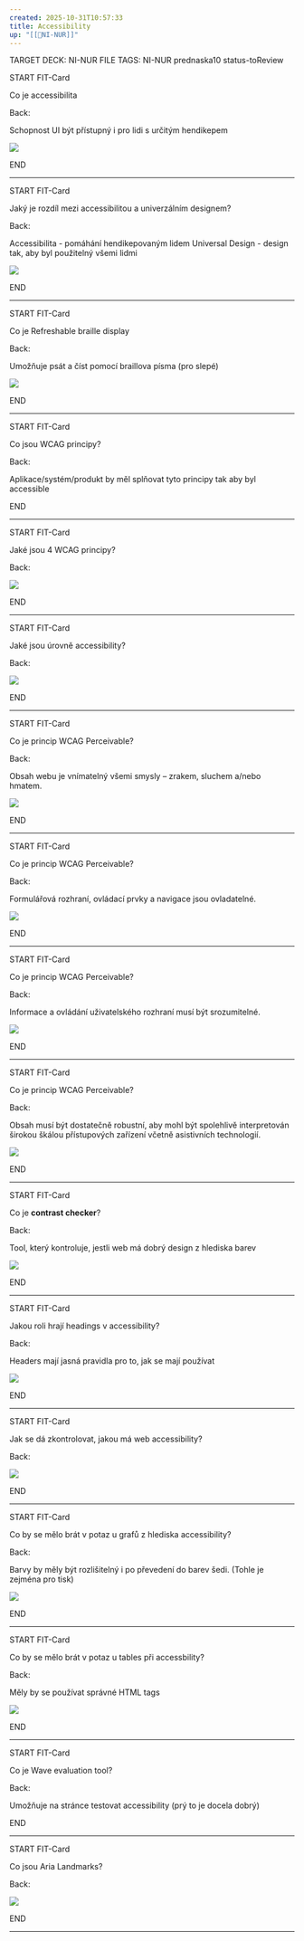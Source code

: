 ```yaml
---
created: 2025-10-31T10:57:33
title: Accessibility
up: "[[📖NI-NUR]]"
---
```


TARGET DECK: NI-NUR
FILE TAGS: NI-NUR prednaska10 status-toReview


START
FIT-Card

Co je accessibilita

Back:

Schopnost UI být přístupný i pro lidi s určitým hendikepem

![](../../Assets/Pasted%20image%2020251031111345.png)

END

---


START
FIT-Card

Jaký je rozdíl mezi accessibilitou a univerzálním designem?

Back:

Accessibilita - pomáhání hendikepovaným lidem
Universal Design - design tak, aby byl použitelný všemi lidmi

![](../../Assets/Pasted%20image%2020251031111405.png)

END

---


START
FIT-Card

Co je Refreshable braille display

Back:

Umožňuje psát a číst pomocí braillova písma (pro slepé)

![](../../Assets/Pasted%20image%2020251031112320.png)

END

---


START
FIT-Card

Co jsou WCAG principy?

Back:

Aplikace/systém/produkt by měl splňovat tyto principy tak aby byl accessible

END

---


START
FIT-Card

Jaké jsou 4 WCAG principy?

Back:

![](../../Assets/Pasted%20image%2020251031112352.png)

END

---


START
FIT-Card

Jaké jsou úrovně accessibility?

Back:

![](../../Assets/Pasted%20image%2020251031112453.png)

END

---


START
FIT-Card

Co je princip WCAG Perceivable?

Back:

Obsah webu je vnímatelný všemi smysly – zrakem, sluchem a/nebo hmatem.

![](../../Assets/Pasted%20image%2020251031112909.png)

END

---

START
FIT-Card

Co je princip WCAG Perceivable?

Back:

Formulářová rozhraní, ovládací prvky a navigace jsou ovladatelné.

![](../../Assets/Pasted%20image%2020251031112915.png)

END

---

START
FIT-Card

Co je princip WCAG Perceivable?

Back:

Informace a ovládání uživatelského rozhraní musí být srozumitelné.

![](../../Assets/Pasted%20image%2020251031112924.png)

END

---

START
FIT-Card

Co je princip WCAG Perceivable?

Back:

Obsah musí být dostatečně robustní, aby mohl být spolehlivě interpretován širokou škálou přístupových zařízení včetně asistivních technologií.

![](../../Assets/Pasted%20image%2020251031112930.png)

END

---


START
FIT-Card

Co je **contrast checker**?

Back:

Tool, který kontroluje, jestli web má dobrý design z hlediska barev

![](../../Assets/Pasted%20image%2020251031113106.png)

END

---


START
FIT-Card

Jakou roli hrají headings v accessibility?

Back:

Headers mají jasná pravidla pro to, jak se mají používat

![](../../Assets/Pasted%20image%2020251031113151.png)

END

---


START
FIT-Card

Jak se dá zkontrolovat, jakou má web accessibility?

Back:

![](../../Assets/Pasted%20image%2020251031113223.png)

END

---


START
FIT-Card

Co by se mělo brát v potaz u grafů z hlediska accessibility?

Back:

Barvy by měly být rozlišitelný i po převedení do barev šedi. (Tohle je zejména pro tisk)

![](../../Assets/Pasted%20image%2020251031113302.png)

END

---


START
FIT-Card

Co by se mělo brát v potaz u tables při accessbility?

Back:

Měly by se používat správné HTML tags

![](../../Assets/Pasted%20image%2020251031113331.png)

END

---


START
FIT-Card

Co je Wave evaluation tool?

Back:

Umožňuje na stránce testovat accessibility (prý to je docela dobrý)

END

---


START
FIT-Card

Co jsou Aria Landmarks?

Back:

![](../../Assets/Pasted%20image%2020251031114337.png)

END

---
